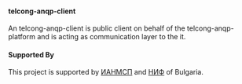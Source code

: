 #### telcong-anqp-client

An telcong-anqp-client is public client on behalf of the telcong-anqp-platform and is acting as communication layer 
to the it.   

#### Supported By

This project is supported by [ИАНМСП](http://www.sme.government.bg/) and [НИФ](http://www.mi.government.bg/bg/themes/nacionalen-inovacionen-fond-19-287.html) of Bulgaria.


